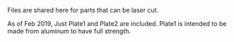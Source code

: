 Files are shared here for parts that can be laser cut.

As of Feb 2019, Just Plate1 and Plate2 are included.
Plate1 is intended to be made from aluminum to have full strength.
